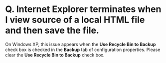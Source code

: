 # Q. Internet Explorer terminates when I view source of a local HTML file and then save the file.

On Windows XP, this issue appears when the **Use Recycle Bin to Backup** check box is checked in the **Backup** tab of configuration properties. Please clear the **Use Recycle Bin to Backup** check box.
